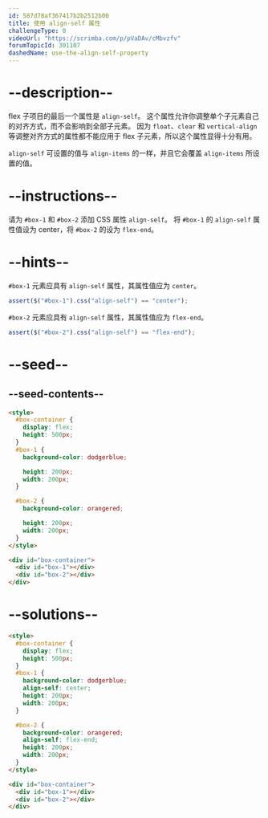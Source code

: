 ```yaml
---
id: 587d78af367417b2b2512b00
title: 使用 align-self 属性
challengeType: 0
videoUrl: "https://scrimba.com/p/pVaDAv/cMbvzfv"
forumTopicId: 301107
dashedName: use-the-align-self-property
---
```


# --description--

flex 子项目的最后一个属性是 `align-self`。 这个属性允许你调整单个子元素自己的对齐方式，而不会影响到全部子元素。 因为 `float`、`clear` 和 `vertical-align` 等调整对齐方式的属性都不能应用于 flex 子元素，所以这个属性显得十分有用。

`align-self` 可设置的值与 `align-items` 的一样，并且它会覆盖 `align-items` 所设置的值。

# --instructions--

请为 `#box-1` 和 `#box-2` 添加 CSS 属性 `align-self`。 将 `#box-1` 的 `align-self` 属性值设为 center，将 `#box-2` 的设为 `flex-end`。

# --hints--

`#box-1` 元素应具有 `align-self` 属性，其属性值应为 `center`。

```js
assert($("#box-1").css("align-self") == "center");
```

`#box-2` 元素应具有 `align-self` 属性，其属性值应为 `flex-end`。

```js
assert($("#box-2").css("align-self") == "flex-end");
```

# --seed--

## --seed-contents--

```html
<style>
  #box-container {
    display: flex;
    height: 500px;
  }
  #box-1 {
    background-color: dodgerblue;

    height: 200px;
    width: 200px;
  }

  #box-2 {
    background-color: orangered;

    height: 200px;
    width: 200px;
  }
</style>

<div id="box-container">
  <div id="box-1"></div>
  <div id="box-2"></div>
</div>
```

# --solutions--

```html
<style>
  #box-container {
    display: flex;
    height: 500px;
  }
  #box-1 {
    background-color: dodgerblue;
    align-self: center;
    height: 200px;
    width: 200px;
  }

  #box-2 {
    background-color: orangered;
    align-self: flex-end;
    height: 200px;
    width: 200px;
  }
</style>

<div id="box-container">
  <div id="box-1"></div>
  <div id="box-2"></div>
</div>
```

